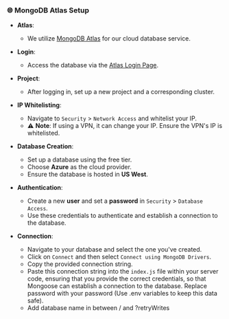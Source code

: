
### 🌐 **MongoDB Atlas Setup**

- **Atlas**: 
  - We utilize [MongoDB Atlas](https://www.mongodb.com/cloud/atlas) for our cloud database service.

- **Login**: 
  - Access the database via the [Atlas Login Page](https://account.mongodb.com/account/login).

- **Project**: 
  - After logging in, set up a new project and a corresponding cluster.

- **IP Whitelisting**: 
  - Navigate to `Security` > `Network Access` and whitelist your IP. 
  - ⚠️ **Note**: If using a VPN, it can change your IP. Ensure the VPN's IP is whitelisted.

- **Database Creation**:
  - Set up a database using the free tier.
  - Choose **Azure** as the cloud provider.
  - Ensure the database is hosted in **US West**.

- **Authentication**:
  - Create a new **user** and set a **password** in `Security` > `Database Access`.
  - Use these credentials to authenticate and establish a connection to the database.
  
- **Connection**:
  - Navigate to your database and select the one you've created.
  - Click on `Connect` and then select `Connect using MongoDB Drivers`.
  - Copy the provided connection string.
  - Paste this connection string into the `index.js` file within your server code, ensuring that you provide the correct credentials, so that Mongoose can establish a connection to the database. Replace password with your password (Use .env variables to keep this data safe).
  - Add database name in between / and ?retryWrites

